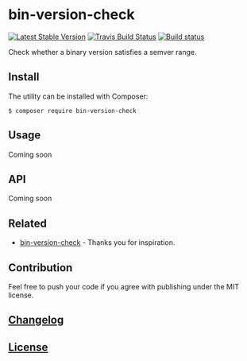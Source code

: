 # bin-version-check

[![Latest Stable Version](https://poser.pugx.org/itgalaxy/bin-version-check/v/stable)](https://packagist.org/packages/itgalaxy/bin-version-check)
[![Travis Build Status](https://img.shields.io/travis/itgalaxy/bin-version-check/master.svg?label=build)](https://travis-ci.org/itgalaxy/bin-version-check)
[![Build status](https://ci.appveyor.com/api/projects/status/9v9rx2om2issg7ef?svg=true)](https://ci.appveyor.com/project/evilebottnawi/bin-version-check)

Check whether a binary version satisfies a semver range.

## Install

The utility can be installed with Composer:

```shell
$ composer require bin-version-check
```

## Usage

Coming soon

## API

Coming soon

## Related

- [bin-version-check](https://github.com/sindresorhus/bin-version-check) - Thanks you for inspiration.

## Contribution

Feel free to push your code if you agree with publishing under the MIT license.

## [Changelog](CHANGELOG.md)

## [License](LICENSE)
